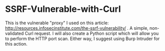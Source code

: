 # SSRF-Vulnerable-with-Curl
This is the vulnerable "proxy" I used on this article: http://resources.infosecinstitute.com/the-ssrf-vulnerability/ . A simple, non-validated Curl request. I will also create a Python script which will allow you to perform the HTTP port scan. Either way, I suggest using Burp Intruder for this action.
